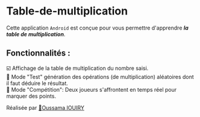 # Table-de-multiplication

Cette application `Android` est conçue pour vous permettre d'apprendre __*la table de multiplication*__.

## Fonctionnalités : 

☑️ Affichage de la table de multiplication du nombre saisi.<br>
🔲 Mode "Test" génération des opérations (de multiplication) aléatoires dont il faut déduire le résultat.<br>
🔲 Mode "Compétition": Deux joueurs s'affrontent en temps réel pour marquer des points.

Réalisée par <a href="https://github.com/Gl0rydayz" target="_blank">🔗Oussama IOUIRY</a> 
